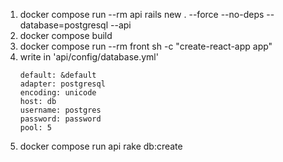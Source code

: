 1. docker compose run --rm api rails new . --force --no-deps --database=postgresql --api
2. docker compose build
3. docker compose run --rm front sh -c "create-react-app app"
4. write in 'api/config/database.yml'
   ```
   default: &default
   adapter: postgresql
   encoding: unicode
   host: db
   username: postgres
   password: password
   pool: 5
   ```
5. docker compose run api rake db:create
